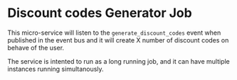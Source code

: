 # Discount codes Generator Job

This micro-service will listen to the `generate_discount_codes` event when published
in the event bus and it will create X number of discount codes on behave of the user.

The service is intented to run as a long running job, and it can have multiple instances running simultanously.

